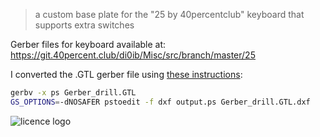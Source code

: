 > a custom base plate for the "25 by 40percentclub" keyboard that supports extra
> switches

Gerber files for keyboard available at: https://git.40percent.club/di0ib/Misc/src/branch/master/25

I converted the .GTL gerber file using [these instructions](https://electronics.stackexchange.com/a/391476/37121):
```bash
gerbv -x ps Gerber_drill.GTL
GS_OPTIONS=-dNOSAFER pstoedit -f dxf output.ps Gerber_drill.GTL.dxf
```

![licence logo](https://i.creativecommons.org/l/by-nc-sa/4.0/88x31.png)
